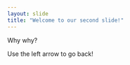 ```yaml
---
layout: slide
title: "Welcome to our second slide!"
---
```

Why why?

Use the left arrow to go back!
